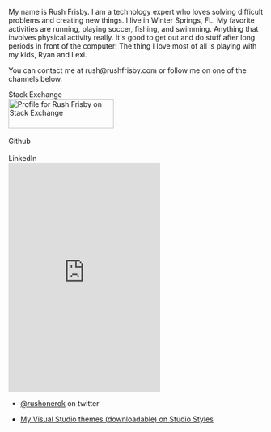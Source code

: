 
My name is Rush Frisby. I am a technology expert who loves solving difficult problems and creating new things. I live in Winter Springs, FL. My favorite activities are running, playing soccer, fishing, and swimming. Anything that involves physical activity really. It's good to get out and do stuff after long periods in front of the computer! The thing I love most of all is playing with my kids, Ryan and Lexi.

You can contact me at <span>rush</span><span>&#64;</span><span>rushfrisby.com</span> or follow me on one of the channels below.

<style type="text/css">
#ghcard-rushfrisby-1 {
margin: 0 !important;
height: auto !important;
}
</style>

<div style="width:364px;">Stack Exchange<br/><a href="https://stackexchange.com/users/98607"><img src="https://stackexchange.com/users/flair/98607.png" width="208" height="58" alt="Profile for Rush Frisby on Stack Exchange" title="Profile for Rush Frisby on Stack Exchange" style="padding:0;margin:0;"></a></div><br/><div style="width:364px;">Github<br/><div class="github-card" data-github="rushfrisby" data-width="400" data-height="" data-theme="default"></div><script src="https://cdn.jsdelivr.net/github-cards/latest/widget.js"></script></div><br/><div style="width:364px;">LinkedIn<br/><script src="https://platform.linkedin.com/in.js" type="text/javascript"></script><script type="IN/MemberProfile" data-id="https://www.linkedin.com/in/rushfrisby" data-format="inline" data-related="false"></script></div>

<iframe height='454' width='300' frameborder='0' allowtransparency='true' scrolling='no' src='https://www.strava.com/athletes/41463615/latest-rides/f2e44aed2d94582d5306241ece8fc5fc067cbae9'></iframe>

- [@rushonerok](https://twitter.com/rushonerok) on twitter

- [My Visual Studio themes (downloadable) on Studio Styles](https://studiostyl.es/users/832)

